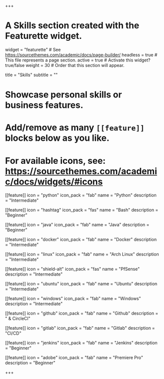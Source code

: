 +++
# A Skills section created with the Featurette widget.
widget = "featurette"  # See https://sourcethemes.com/academic/docs/page-builder/
headless = true  # This file represents a page section.
active = true  # Activate this widget? true/false
weight = 30  # Order that this section will appear.

title = "Skills"
subtitle = ""

# Showcase personal skills or business features.
#
# Add/remove as many `[[feature]]` blocks below as you like.
#
# For available icons, see: https://sourcethemes.com/academic/docs/widgets/#icons

[[feature]]
  icon = "python"
  icon_pack = "fab"
  name = "Python"
  description = "Intermediate"

[[feature]]
  icon = "hashtag"
  icon_pack = "fas"
  name = "Bash"
  description = "Beginner"

[[feature]]
  icon = "java"
  icon_pack = "fab"
  name = "Java"
  description = "Beginner"

[[feature]]
  icon = "docker"
  icon_pack = "fab"
  name = "Docker"
  description = "Intermediate"

[[feature]]
  icon = "linux"
  icon_pack = "fab"
  name = "Arch Linux"
  description = "Intermediate"

[[feature]]
  icon = "shield-alt"
  icon_pack = "fas"
  name = "PfSense"
  description = "Intermediate"

[[feature]]
  icon = "ubuntu"
  icon_pack = "fab"
  name = "Ubuntu"
  description = "Intermediate"

[[feature]]
  icon = "windows"
  icon_pack = "fab"
  name = "Windows"
  description = "Intermediate"

[[feature]]
  icon = "github"
  icon_pack = "fab"
  name = "Github"
  description = " & CircleCI"

[[feature]]
  icon = "gitlab"
  icon_pack = "fab"
  name = "Gitlab"
  description = "CI/CD"

[[feature]]
  icon = "jenkins"
  icon_pack = "fab"
  name = "Jenkins"
  description = "Beginner"

[[feature]]
  icon = "adobe"
  icon_pack = "fab"
  name = "Premiere Pro"
  description = "Beginner"

+++
